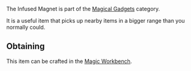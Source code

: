 The Infused Magnet is part of the [Magical Gadgets](https://github.com/Slimefun/Slimefun4/wiki/Magical-Gadgets) category.  

It is a useful item that picks up nearby items in a bigger range than you normally could.

## Obtaining

This item can be crafted in the [Magic Workbench](https://github.com/Slimefun/Slimefun4/wiki/Magic-Workbench).
